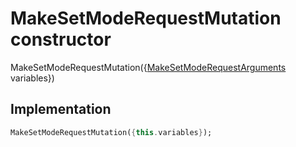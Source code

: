


# MakeSetModeRequestMutation constructor







MakeSetModeRequestMutation({[MakeSetModeRequestArguments](../../graphql_devices_thermostat_thermostat_queries.graphql/MakeSetModeRequestArguments-class.md) variables})





## Implementation

```dart
MakeSetModeRequestMutation({this.variables});
```







